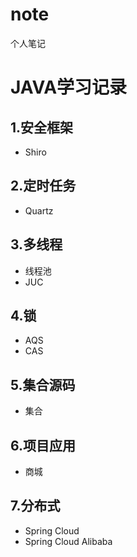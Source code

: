 # note
个人笔记
# JAVA学习记录
## 1.安全框架

* Shiro

## 2.定时任务

* Quartz

## 3.多线程

* 线程池
* JUC

## 4.锁

* AQS
* CAS

## 5.集合源码

* 集合

## 6.项目应用

* 商城

## 7.分布式

* Spring Cloud
* Spring Cloud Alibaba



